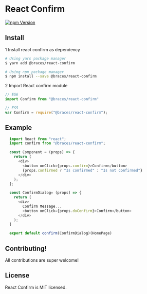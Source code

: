 # React Confirm
<!-- [![Build Status](https://travis-ci.org/codebraces/react-confirm.svg?branch=master)](https://travis-ci.org/codebraces/react-confirm) -->
[![npm Version](https://img.shields.io/npm/v/@braces/react-confirm.svg)](https://www.npmjs.com/package/@braces/react-confirm)


## Install
1 Install react confirm as dependency
  ```bash
  # Using yarn package manager
  $ yarn add @braces/react-confirm

  # Using npm package manager
  $ npm install --save @braces/react-confirm
  ```
2 Import React confirm module
  ```javascript
  // ES6
  import Confirm from "@braces/react-confirm"

  // ES5
  var Confirm = require("@braces/react-confirm");
  ```
## Example

```javascript
  import React from "react";
  import confirm from "@braces/react-confirm";

  const Component = (props) => {
    return (
      <div>
        <button onClick={props.confirm}>Confirm</button>
        {props.confirmed ? "Is confirmed" : "Is not confirmed"}
      </div>
    );
  };

  const ConfirmDialog= (props) => {
    return (
      <div>
        Confirm Message...
        <button onClick={props.doConfirm}>Confirm</button>
      </div>
    );
  }

  export default confirm(ConfirmDialog)(HomePage)
```

## Contributing!
All contributions are super welcome!


## License

React Confirm is MIT licensed.